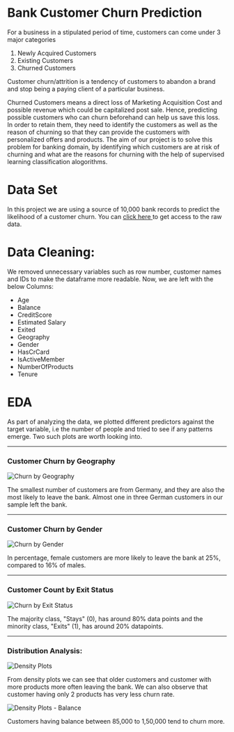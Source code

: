 # Bank Customer Churn Prediction
For a business in a stipulated period of time, customers can come under 3 major categories
 
1. Newly Acquired Customers
2. Existing Customers
3. Churned Customers

Customer churn/attrition is a tendency of customers to abandon a brand and stop being a paying client of a particular business.

Churned Customers means a direct loss of Marketing Acquisition Cost and possible revenue which could be capitalized post sale. Hence, predicting possible customers who can churn beforehand can help us save this loss. In order to retain them, they need to identify the customers as well as the reason of churning so that they can provide the customers with personalized offers and products. The aim of our project is to solve this problem for banking domain, by identifying which customers are at risk of churning and what are the reasons for churning with the help of supervised learning classification alogorithms.

# Data Set
In this project we are using a source of 10,000 bank records to predict the likelihood of a customer churn. You can  [click here ](https://www.kaggle.com/barelydedicated/bank-customer-churn-modeling) to get access to the raw data.

# Data Cleaning:
We removed unnecessary variables such as row number, customer names and IDs to make the dataframe more readable. Now, we are left with the below Columns:
* Age
* Balance
* CreditScore
* Estimated Salary
* Exited
* Geography
* Gender
* HasCrCard
* IsActiveMember
* NumberOfProducts
* Tenure

# EDA
As part of analyzing the data, we plotted different predictors against the target variable, i.e the number of people and tried to see if any patterns emerge. Two such plots are worth looking into.

---

### Customer Churn by Geography
![Churn by Geography](https://user-images.githubusercontent.com/44424472/126025672-7fc21789-9397-4d0d-9b30-ab5b07cd7ab7.PNG)

The smallest number of customers are from Germany, and they are also the most likely to leave the bank. Almost one in three German customers in our sample left the bank.

---

### Customer Churn by Gender
![Churn by Gender](https://user-images.githubusercontent.com/44424472/126026527-9e1451d4-8086-4b24-a130-75ce9ece0d78.PNG)

In percentage, female customers are more likely to leave the bank at 25%, compared to 16% of males.

---

### Customer Count by Exit Status
![Churn by Exit Status](https://user-images.githubusercontent.com/44424472/126026664-1e0ccd6e-db2b-4db6-bb89-4b94ab833b31.PNG)

The majority class, "Stays" (0), has around 80% data points and the minority class, "Exits" (1), has around 20% datapoints.

---

### Distribution Analysis:
![Density Plots](https://user-images.githubusercontent.com/44424472/126027391-d4f81e7c-0a2b-499e-9d7d-b6a8ca4cf5e1.PNG)

From density plots we can see that older customers and customer with more products more often leaving the bank. We can also observe that customer having only 2 products has very less churn rate.

![Density Plots - Balance](https://user-images.githubusercontent.com/44424472/126043629-2ef9ec8d-a945-41c9-8294-c38fee26ad6c.PNG)

Customers having balance between 85,000 to 1,50,000 tend to churn more.
